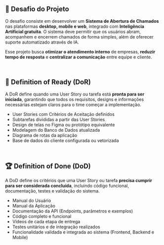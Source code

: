 ## 🎯 Desafio do Projeto

O desafio consiste em desenvolver um **Sistema de Abertura de Chamados** nas plataformas **desktop, mobile e web**, integrado com **Inteligência Artificial gratuita**.  O sistema deve permitir que os usuários abram, acompanhem e encerrem chamados de forma simples, além de oferecer suporte automatizado através de IA.  

Esse projeto busca **otimizar o atendimento interno** de empresas, **reduzir tempo de resposta** e **centralizar a comunicação** entre equipe e cliente.

<br>

## 🏃‍ Definition of Ready (DoR)
A DoR define quando uma User Story ou tarefa está **pronta para ser iniciada**, garantindo que todos os requisitos, designs e informações necessárias estejam claros para o time começar a implementação.

- User Stories com Critérios de Aceitação definidos  
- Subtarefas divididas a partir das User Stories  
- Design de telas no Figma ou protótipo equivalente  
- Modelagem do Banco de Dados atualizada  
- Diagrama de rotas da aplicação  
- Base de dados do cliente configurada ou vetorizada  

<br>

## 🏆 Definition of Done (DoD)
A DoD define os critérios que uma User Story ou tarefa **precisa cumprir para ser considerada concluída**, incluindo código funcional, documentação, testes e validação do sistema.

- Manual do Usuário  
- Manual da Aplicação  
- Documentação da API (Endpoints, parâmetros e exemplos)  
- Código completo e funcional  
- Vídeos de cada etapa de entrega  
- Testes unitários e de integração realizados  
- Funcionalidade validada e integrada ao sistema (Frontend, Backend e Mobile)

<br>

